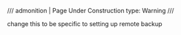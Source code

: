 /// admonition | Page Under Construction
    type: Warning
///

change this to be specific to setting up remote backup